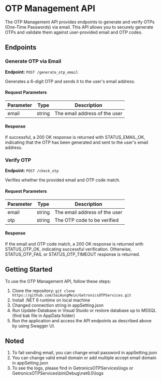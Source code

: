 # OTP Management API

The OTP Management API provides endpoints to generate and verify OTPs (One-Time Passwords) via email. This API allows you to securely generate OTPs and validate them against user-provided email and OTP codes.

## Endpoints

### Generate OTP via Email

**Endpoint:** `POST /generate_otp_email`

Generates a 6-digit OTP and sends it to the user's email address.

#### Request Parameters

| Parameter | Type   | Description                  |
| --------- | ------ | ---------------------------- |
| email     | string | The email address of the user |

#### Response

If successful, a 200 OK response is returned with STATUS_EMAIL_OK, indicating that the OTP has been generated and sent to the user's email address.

### Verify OTP

**Endpoint:** `POST /check_otp`

Verifies whether the provided email and OTP code match.

#### Request Parameters

| Parameter | Type   | Description                  |
| --------- | ------ | ---------------------------- |
| email     | string | The email address of the user |
| otp       | string | The OTP code to be verified   |

#### Response

If the email and OTP code match, a 200 OK response is returned with STATUS_OTP_OK, indicating successful verification. Otherwise, STATUS_OTP_FAIL or STATUS_OTP_TIMEOUT response is returned.

## Getting Started

To use the OTP Management API, follow these steps:

1. Clone the repository: `git clone https://github.com/SaiAungMein/GetronicsOTPServices.git`
2. Install .NET 6 runtime on local machine
3. Changed connection string in appSetting.json
4. Run Update-Database in Visual Stuido or restore database up to MSSQL (find bak file in AppData folder)
5. Run the application and access the API endpoints as described above by using Swagger UI.

## Noted
1. To fail sending email, you can change email password in appSetting.json
2. You can change valid email domain or add multiple accept email domain in appSetting.json
3. To see the logs, please find in GetronicsOTPServices\logs or GetronicsOTPServices\bin\Debug\net6.0\logs 
